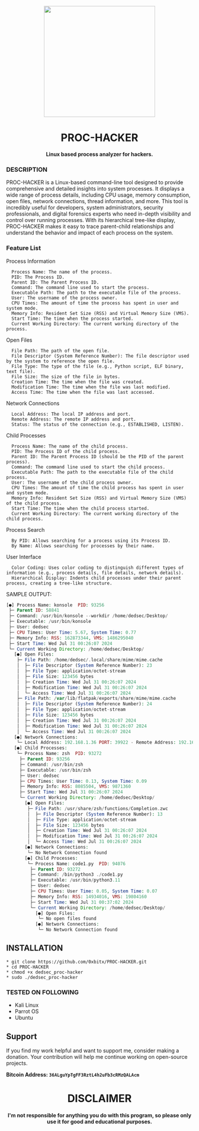 
<p align="center">
<img src="https://media3.giphy.com/media/v1.Y2lkPTc5MGI3NjExanM5OWRnYjMzYmlydnU2ZHhsZDBxejNkenkyZWdha3o0OHlrZnJ1MyZlcD12MV9pbnRlcm5hbF9naWZfYnlfaWQmY3Q9Zw/oeK1Rd3Xrl4FlX8NFq/giphy.webp", width="300", height="300">
</p>

<h1 align="center"> PROC-HACKER </h1>

<p align="center">
  <b>Linux based process analyzer for hackers.</b>
</p>

### DESCRIPTION

PROC-HACKER is a Linux-based command-line tool designed to provide comprehensive and detailed insights into system processes. It displays a wide range of process details, including CPU usage, memory consumption, open files, network connections, thread information, and more. This tool is incredibly useful for developers, system administrators, security professionals, and digital forensics experts who need in-depth visibility and control over running processes. With its hierarchical tree-like display, PROC-HACKER makes it easy to trace parent-child relationships and understand the behavior and impact of each process on the system.

### Feature List
  Process Information
  
      Process Name: The name of the process.
      PID: The Process ID.
      Parent ID: The Parent Process ID.
      Command: The command line used to start the process.
      Executable Path: The path to the executable file of the process.
      User: The username of the process owner.
      CPU Times: The amount of time the process has spent in user and system mode.
      Memory Info: Resident Set Size (RSS) and Virtual Memory Size (VMS).
      Start Time: The time when the process started.
      Current Working Directory: The current working directory of the process.
  
  Open Files
  
      File Path: The path of the open file.
      File Descriptor (System Reference Number): The file descriptor used by the system to reference the open file.
      File Type: The type of the file (e.g., Python script, ELF binary, text file).
      File Size: The size of the file in bytes.
      Creation Time: The time when the file was created.
      Modification Time: The time when the file was last modified.
      Access Time: The time when the file was last accessed.
  
  Network Connections
  
      Local Address: The local IP address and port.
      Remote Address: The remote IP address and port.
      Status: The status of the connection (e.g., ESTABLISHED, LISTEN).
  
  Child Processes
  
      Process Name: The name of the child process.
      PID: The Process ID of the child process.
      Parent ID: The Parent Process ID (should be the PID of the parent process).
      Command: The command line used to start the child process.
      Executable Path: The path to the executable file of the child process.
      User: The username of the child process owner.
      CPU Times: The amount of time the child process has spent in user and system mode.
      Memory Info: Resident Set Size (RSS) and Virtual Memory Size (VMS) of the child process.
      Start Time: The time when the child process started.
      Current Working Directory: The current working directory of the child process.
  
  Process Search
  
      By PID: Allows searching for a process using its Process ID.
      By Name: Allows searching for processes by their name.
  
  User Interface
  
      Color Coding: Uses color coding to distinguish different types of information (e.g., process details, file details, network details).
      Hierarchical Display: Indents child processes under their parent process, creating a tree-like structure.

SAMPLE OUTPUT:
```php
[●] Process Name: konsole  PID: 93256
 ├─ Parent ID: 58841
 ├─ Command: /usr/bin/konsole --workdir /home/dedsec/Desktop/
 ├─ Executable: /usr/bin/konsole
 ├─ User: dedsec
 ├─ CPU Times: User Time: 5.67, System Time: 0.77
 ├─ Memory Info: RSS: 162873344, VMS: 1486295040
 ├─ Start Time: Wed Jul 31 00:26:07 2024
 └─ Current Working Directory: /home/dedsec/Desktop/
   [●] Open Files:
    ├─ File Path: /home/dedsec/.local/share/mime/mime.cache
    │  ├─ File Descriptor (System Reference Number): 23
    │  ├─ File Type: application/octet-stream
    │  ├─ File Size: 123456 bytes
    │  ├─ Creation Time: Wed Jul 31 00:26:07 2024
    │  ├─ Modification Time: Wed Jul 31 00:26:07 2024
    │  └─ Access Time: Wed Jul 31 00:26:07 2024
    ├─ File Path: /var/lib/flatpak/exports/share/mime/mime.cache
    │  ├─ File Descriptor (System Reference Number): 24
    │  ├─ File Type: application/octet-stream
    │  ├─ File Size: 123456 bytes
    │  ├─ Creation Time: Wed Jul 31 00:26:07 2024
    │  ├─ Modification Time: Wed Jul 31 00:26:07 2024
    │  └─ Access Time: Wed Jul 31 00:26:07 2024
   [●] Network Connections:
    └─ Local Address: 192.168.1.36 PORT: 39922 - Remote Address: 192.168.1.1 PORT: 23 - Status: SYN_SENT
   [●] Child Processes:
    └─ Process Name: zsh  PID: 93272
     ├─ Parent ID: 93256
     ├─ Command: /usr/bin/zsh
     ├─ Executable: /usr/bin/zsh
     ├─ User: dedsec
     ├─ CPU Times: User Time: 0.13, System Time: 0.09
     ├─ Memory Info: RSS: 8085504, VMS: 9871360
     ├─ Start Time: Wed Jul 31 00:26:07 2024
     └─ Current Working Directory: /home/dedsec/Desktop/
       [●] Open Files:
        ├─ File Path: /usr/share/zsh/functions/Completion.zwc
        │  ├─ File Descriptor (System Reference Number): 13
        │  ├─ File Type: application/octet-stream
        │  ├─ File Size: 123456 bytes
        │  ├─ Creation Time: Wed Jul 31 00:26:07 2024
        │  ├─ Modification Time: Wed Jul 31 00:26:07 2024
        │  └─ Access Time: Wed Jul 31 00:26:07 2024
       [●] Network Connections:
        └─ No Network Connection found
       [●] Child Processes:
        └─ Process Name: code1.py  PID: 94076
         ├─ Parent ID: 93272
         ├─ Command: /bin/python3 ./code1.py
         ├─ Executable: /usr/bin/python3.11
         ├─ User: dedsec
         ├─ CPU Times: User Time: 0.05, System Time: 0.07
         ├─ Memory Info: RSS: 14934016, VMS: 19804160
         ├─ Start Time: Wed Jul 31 00:37:02 2024
         └─ Current Working Directory: /home/dedsec/Desktop/
           [●] Open Files:
            └─ No open files found
           [●] Network Connections:
            └─ No Network Connection found
```

## INSTALLATION 
    * git clone https://github.com/0xbitx/PROC-HACKER.git
    * cd PROC-HACKER
    * chmod +x dedsec_proc-hacker
    * sudo ./dedsec_proc-hacker

### TESTED ON FOLLOWING
* Kali Linux 
* Parrot OS 
* Ubuntu

## Support

If you find my work helpful and want to support me, consider making a donation. Your contribution will help me continue working on open-source projects.

**Bitcoin Address: `36ALguYpTgFF3RztL4h2uFb3cRMzQALAcm`**

<h1 align="center"> DISCLAIMER </h1>

<h4 align="center">I'm not responsible for anything you do with this program, so please only use it for good and educational purposes. </h4>
